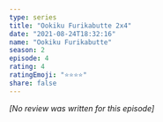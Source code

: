 ```yaml
---
type: series
title: "Ookiku Furikabutte 2x4"
date: "2021-08-24T18:32:16"
name: "Ookiku Furikabutte"
season: 2
episode: 4
rating: 4
ratingEmoji: "⭐️⭐️⭐️⭐️"
share: false
---
```


*[No review was written for this episode]*
